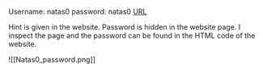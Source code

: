 Username: natas0
password: natas0
[URL](http://natas0.natas.labs.overthewire.org)

Hint is given in the website. Password is hidden in the website page.
I inspect the page and the password can be found in the HTML code of the website.

![[Natas0_password.png]]
